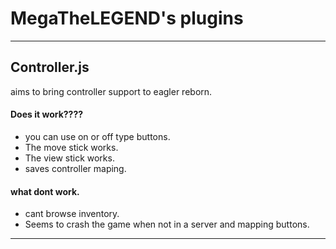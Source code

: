 # MegaTheLEGEND's plugins


***
## Controller.js
aims to bring controller support to eagler reborn.

#### Does it work???? 
* you can use on or off type buttons.
* The move stick works.
* The view stick works.
* saves controller maping.


#### what dont work.
* cant browse inventory.
* Seems to crash the game when not in a server and mapping buttons.
*** 





